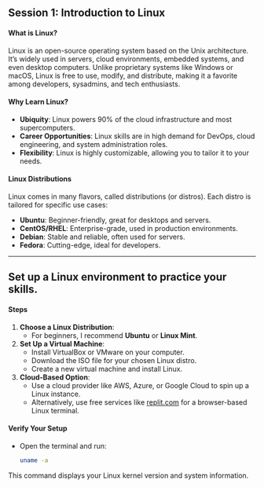 ## Session 1: Introduction to Linux

#### What is Linux?
Linux is an open-source operating system based on the Unix architecture. It’s widely used in servers, cloud environments, embedded systems, and even desktop computers. Unlike proprietary systems like Windows or macOS, Linux is free to use, modify, and distribute, making it a favorite among developers, sysadmins, and tech enthusiasts.

#### Why Learn Linux?
- **Ubiquity**: Linux powers 90% of the cloud infrastructure and most supercomputers.
- **Career Opportunities**: Linux skills are in high demand for DevOps, cloud engineering, and system administration roles.
- **Flexibility**: Linux is highly customizable, allowing you to tailor it to your needs.

#### Linux Distributions
Linux comes in many flavors, called distributions (or distros). Each distro is tailored for specific use cases:
- **Ubuntu**: Beginner-friendly, great for desktops and servers.
- **CentOS/RHEL**: Enterprise-grade, used in production environments.
- **Debian**: Stable and reliable, often used for servers.
- **Fedora**: Cutting-edge, ideal for developers.

---

## Set up a Linux environment to practice your skills.

#### Steps
1. **Choose a Linux Distribution**:
   - For beginners, I recommend **Ubuntu** or **Linux Mint**.
2. **Set Up a Virtual Machine**:
   - Install VirtualBox or VMware on your computer.
   - Download the ISO file for your chosen Linux distro.
   - Create a new virtual machine and install Linux.
3. **Cloud-Based Option**:
   - Use a cloud provider like AWS, Azure, or Google Cloud to spin up a Linux instance.
   - Alternatively, use free services like [replit.com](https://replit.com) for a browser-based Linux terminal.

#### Verify Your Setup
- Open the terminal and run:
  ```bash
  uname -a
  ```
This command displays your Linux kernel version and system information.
